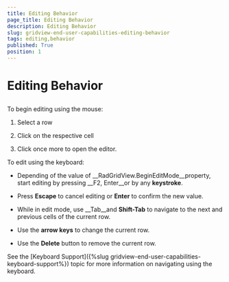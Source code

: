 ```yaml
---
title: Editing Behavior
page_title: Editing Behavior
description: Editing Behavior
slug: gridview-end-user-capabilities-editing-behavior
tags: editing,behavior
published: True
position: 1
---
```


# Editing Behavior



## 

To begin editing using the mouse:

1. Select a row

1. Click on the respective cell 

1. Click once more to open the editor. 

To edit using the keyboard:

* Depending of the value of __RadGridView.BeginEditMode__property,
            start editing by pressing __F2, Enter__or by any __keystroke__.

* Press __Escape__ to cancel editing or __Enter__ to confirm the new value.

* While in edit mode, use __Tab__and __Shift-Tab__ to navigate to the next and previous cells of the current row. 

* Use the __arrow keys__ to change the current row.

* Use the __Delete__ button to remove the current row.

See the [Keyboard Support]({%slug gridview-end-user-capabilities-keyboard-support%}) topic for more information on navigating using the keyboard.
